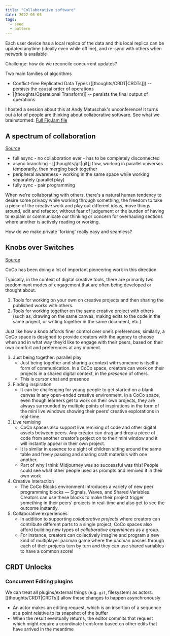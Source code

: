 ```yaml
---
title: "Collaborative software"
date: 2022-05-05
tags:
  - seed
  - pattern
---
```


Each user device has a local replica of the data and this local replica can be updated anytime (ideally even while offline), and re-sync with others when network is available

Challenge: how do we reconcile concurrent updates?

Two main families of algorithms

- Conflict-free Replicated Data Types ([[thoughts/CRDT|CRDTs]]) -- persists the causal order of operations
- [[thoughts/Operational Transform]] -- persists the final output of operations

I hosted a session about this at Andy Matuschak's unconference! It turns out a lot of people are thinking about collaborative software. See what we brainstormed: [Full FigJam file](https://www.figma.com/file/fHnlhboanqVVE4IOp7zqR0/New-interfaces-for-new-thoughts-in-the-new-year?node-id=0%3A1&t=PBIeeb2LlMLj9ySZ-0)

## A spectrum of collaboration

[Source](https://publish.obsidian.md/jessmartin/Collaboration+is+a+spectrum+from+asynchronous+to+fully+synchronous)

- full async - no collaboration ever - has to be completely disconnected
- async branching - [[thoughts/git|git]] flow, working in parallel universes temporarily, then merging back together
- peripheral awareness - working in the same space while working separately (parallel play)
- fully sync - pair programming

When we're collaborating with others, there's a natural human tendency to desire some privacy while working through something, the freedom to take a piece of the creative work and play out different ideas, move things around, edit and refactor, without fear of judgement or the burden of having to explain or communicate our thinking or concern for overhauling sections where another is actively reading or working.

How do we make private 'forking' really easy and seamless?

## Knobs over Switches

[Source](https://medium.com/mit-media-lab/meet-coco-a-real-time-co-creative-learning-platform-for-young-people-bdfe23edd5a7)

CoCo has been doing a lot of important pioneering work in this direction.

Typically, in the context of digital creative tools, there are primarily two predominant modes of engagement that are often being developed or thought about.

1. Tools for working on your own on creative projects and then sharing the published works with others.
2. Tools for working together on the same creative project with others (such as, drawing on the same canvas, making edits to the code in the same project, or writing together in the same document, etc.)

Just like how a knob affords finer control over one’s preferences, similarly, a CoCo space is designed to provide creators with the agency to choose when and in what way they’d like to engage with their peers, based on their own comfort and preferences at any moment.

1. Just being together: parallel play
   - Just being together and sharing a context with someone is itself a form of communication. In a CoCo space, creators can work on their projects in a shared digital context, in the *presence* of others.
   - This is cursor chat and presence
2. Finding inspiration
   - It can be challenging for young people to get started on a blank canvas in any open-ended creative environment. In a CoCo space, even though learners get to work on their own projects, they are always surrounded by multiple points of inspirations in the form of the mini live windows showing their peers’ creative explorations in real-time.
3. Live remixing
   - CoCo spaces also support live remixing of code and other digital assets between peers. Any creator can drag and drop a piece of code from another creator’s project on to their mini window and it will instantly appear in their own project.
   - It is similar in essence to a sight of children sitting around the same table and freely passing and sharing craft materials with one another.
   - Part of why I think Midjourney was so successful was this! People could see what other people used as prompts and remixed it in their own work
4. Creative Interaction
   - The CoCo Blocks environment introduces a variety of new peer programming blocks — Signals, Waves, and Shared Variables. Creators can use these blocks to make their project trigger something in their peers’ projects in real-time and also get to see the outcome instantly.
5. Collaborative experiences
   - In addition to supporting *collaborative* *projects* where creators can contribute different parts to a single project, CoCo spaces also afford building new types of *collaborative* *experiences* as a group.
   - For instance, creators can collectively imagine and program a new kind of multiplayer pacman game where the pacman passes through each of their projects turn by turn and they can use shared variables to have a common score!

## CRDT Unlocks

### Concurrent Editing plugins

We can treat all plugins/external things (e.g. `git`, filesystem) as actors. [[thoughts/CRDT|CRDTs]] allow these changes to happen asynchronously

- An actor makes an editing request, which is an insertion of a sequence at a point relative to its snapshot of the buffer
- When the result eventually returns, the editor commits that request which might require a coordinate transform based on other edits that have arrived in the meantime
